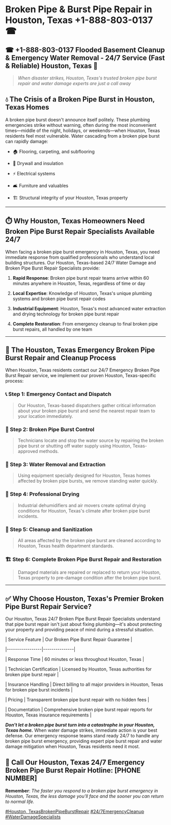 # Broken Pipe & Burst Pipe Repair in Houston, Texas +1-888-803-0137 ☎
## ☎ +1-888-803-0137  Flooded Basement Cleanup & Emergency Water Removal - 24/7 Service (Fast & Reliable) Houston, Texas 🚨

> *When disaster strikes, Houston, Texas's trusted broken pipe burst repair and water damage experts are just a call away*

## 💧 The Crisis of a Broken Pipe Burst in Houston, Texas Homes

A broken pipe burst doesn't announce itself politely. These plumbing emergencies strike without warning, often during the most inconvenient times—middle of the night, holidays, or weekends—when Houston, Texas residents feel most vulnerable. Water cascading from a broken pipe burst can rapidly damage:

* 🏠 Flooring, carpeting, and subflooring
* 🧱 Drywall and insulation
* ⚡ Electrical systems
* 🛋️ Furniture and valuables
* 🏗️ Structural integrity of your Houston, Texas property

---

## ⏱️ Why Houston, Texas Homeowners Need Broken Pipe Burst Repair Specialists Available 24/7

When facing a broken pipe burst emergency in Houston, Texas, you need immediate response from qualified professionals who understand local building structures. Our Houston, Texas-based 24/7 Water Damage and Broken Pipe Burst Repair Specialists provide:

1. **Rapid Response**: Broken pipe burst repair teams arrive within 60 minutes anywhere in Houston, Texas, regardless of time or day
2. **Local Expertise**: Knowledge of Houston, Texas's unique plumbing systems and broken pipe burst repair codes
3. **Industrial Equipment**: Houston, Texas's most advanced water extraction and drying technology for broken pipe burst repair
4. **Complete Restoration**: From emergency cleanup to final broken pipe burst repairs, all handled by one team

---

## 🔧 The Houston, Texas Emergency Broken Pipe Burst Repair and Cleanup Process

When Houston, Texas residents contact our 24/7 Emergency Broken Pipe Burst Repair service, we implement our proven Houston, Texas-specific process:

### 📞 Step 1: Emergency Contact and Dispatch
> Our Houston, Texas-based dispatchers gather critical information about your broken pipe burst and send the nearest repair team to your location immediately.

### 🚿 Step 2: Broken Pipe Burst Control
> Technicians locate and stop the water source by repairing the broken pipe burst or shutting off water supply using Houston, Texas-approved methods.

### 🌊 Step 3: Water Removal and Extraction
> Using equipment specially designed for Houston, Texas homes affected by broken pipe bursts, we remove standing water quickly.

### 💨 Step 4: Professional Drying
> Industrial dehumidifiers and air movers create optimal drying conditions for Houston, Texas's climate after broken pipe burst incidents.

### 🧼 Step 5: Cleanup and Sanitization
> All areas affected by the broken pipe burst are cleaned according to Houston, Texas health department standards.

### 🏗️ Step 6: Complete Broken Pipe Burst Repair and Restoration
> Damaged materials are repaired or replaced to return your Houston, Texas property to pre-damage condition after the broken pipe burst.

---

## ✅ Why Choose Houston, Texas's Premier Broken Pipe Burst Repair Service?

Our Houston, Texas 24/7 Broken Pipe Burst Repair Specialists understand that pipe burst repair isn't just about fixing plumbing—it's about protecting your property and providing peace of mind during a stressful situation.

| Service Feature | Our Broken Pipe Burst Repair Guarantee |
|-----------------|---------------|
| Response Time | 60 minutes or less throughout Houston, Texas |
| Technician Certification | Licensed by Houston, Texas authorities for broken pipe burst repair |
| Insurance Handling | Direct billing to all major providers in Houston, Texas for broken pipe burst incidents |
| Pricing | Transparent broken pipe burst repair with no hidden fees |
| Documentation | Comprehensive broken pipe burst repair reports for Houston, Texas insurance requirements |

***Don't let a broken pipe burst turn into a catastrophe in your Houston, Texas home.*** When water damage strikes, immediate action is your best defense. Our emergency response teams stand ready 24/7 to handle any broken pipe burst emergency, providing expert pipe burst repair and water damage mitigation when Houston, Texas residents need it most.

## 📱 Call Our Houston, Texas 24/7 Emergency Broken Pipe Burst Repair Hotline: [PHONE NUMBER]

**Remember**: *The faster you respond to a broken pipe burst emergency in Houston, Texas, the less damage you'll face and the sooner you can return to normal life.*

[#Houston, TexasBrokenPipeBurstRepair](#) [#24/7EmergencyCleanup](#) [#WaterDamageSpecialists](#)